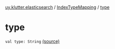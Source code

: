 [uy.klutter.elasticsearch](../index.md) / [IndexTypeMapping](index.md) / [type](.)


# type
<code>val type: String</code> [(source)](https://github.com/kohesive/klutter/blob/master/elasticsearch-jdk7/src/main/kotlin/uy/klutter/elasticsearch/Mappings.kt#L8)<br/>

